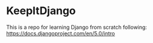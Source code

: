# KeepItDjango
This is a repo for learning Django from scratch following: https://docs.djangoproject.com/en/5.0/intro
